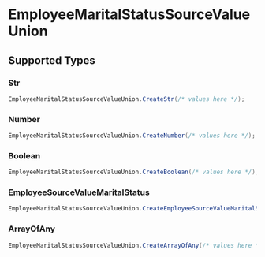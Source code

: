 # EmployeeMaritalStatusSourceValueUnion


## Supported Types

### Str

```csharp
EmployeeMaritalStatusSourceValueUnion.CreateStr(/* values here */);
```

### Number

```csharp
EmployeeMaritalStatusSourceValueUnion.CreateNumber(/* values here */);
```

### Boolean

```csharp
EmployeeMaritalStatusSourceValueUnion.CreateBoolean(/* values here */);
```

### EmployeeSourceValueMaritalStatus

```csharp
EmployeeMaritalStatusSourceValueUnion.CreateEmployeeSourceValueMaritalStatus(/* values here */);
```

### ArrayOfAny

```csharp
EmployeeMaritalStatusSourceValueUnion.CreateArrayOfAny(/* values here */);
```
